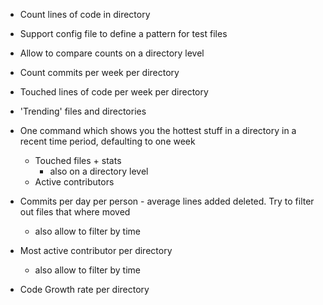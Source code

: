 - Count lines of code in directory
- Support config file to define a pattern for test files
- Allow to compare counts on a directory level
- Count commits per week per directory
- Touched lines of code per week per directory
- 'Trending' files and directories

- One command which shows you the hottest stuff in a directory in a
  recent time period, defaulting to one week

  - Touched files + stats
    - also on a directory level
  - Active contributors


- Commits per day per person - average lines added deleted. Try to
  filter out files that where moved
  - also allow to filter by time

- Most active contributor per directory
  - also allow to filter by time

- Code Growth rate per directory
